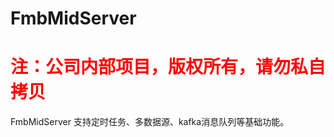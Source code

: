# FmbMidServer
# <font color="#FF0000">注：公司内部项目，版权所有，请勿私自拷贝</font>
FmbMidServer
支持定时任务、多数据源、kafka消息队列等基础功能。
